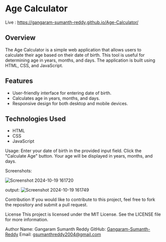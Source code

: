 # Age Calculator

Live :   https://gangaram-sumanth-reddy.github.io/Age-Calculator/
## Overview
The Age Calculator is a simple web application that allows users to calculate their age based on their date of birth. This tool is useful for determining age in years, months, and days. The application is built using HTML, CSS, and JavaScript.

## Features
- User-friendly interface for entering date of birth.
- Calculates age in years, months, and days.
- Responsive design for both desktop and mobile devices.

## Technologies Used
- HTML
- CSS
- JavaScript

Usage:
Enter your date of birth in the provided input field.
Click the "Calculate Age" button.
Your age will be displayed in years, months, and days.


Screenshots:

![Screenshot 2024-10-19 161720](https://github.com/user-attachments/assets/cb3422a5-fac2-47e8-8c23-cf8b4b9c0254)


output: 
![Screenshot 2024-10-19 161749](https://github.com/user-attachments/assets/b0f24edc-3ccd-47d9-aef9-0de5e4ebf69a)


Contribution
If you would like to contribute to this project, feel free to fork the repository and submit a pull request.

License
This project is licensed under the MIT License. See the LICENSE file for more information.

Author
Name: Gangaram Sumanth Reddy
GitHub: [Gangaram-Sumanth-Reddy](https://github.com/Gangaram-Sumanth-Reddy)
Email: gsumanthreddy2004@gmail.com

